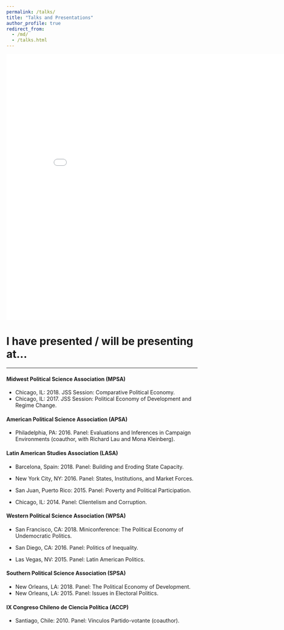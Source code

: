 ```yaml
---
permalink: /talks/
title: "Talks and Presentations"
author_profile: true
redirect_from: 
  - /md/
  - /talks.html
---
```


<iframe src="/talkmap/map.html" height="700" width="850" style="border:none;"></iframe>



I have presented / will be presenting at...
=========================================

---

#### Midwest Political Science Association (MPSA)

- Chicago, IL: 2018. JSS Session: Comparative Political Economy. 
- Chicago, IL: 2017. JSS Session: Political Economy of Development and Regime Change.


#### American Political Science Association (APSA)

- Philadelphia, PA: 2016. Panel: Evaluations and Inferences in Campaign Environments (coauthor, with Richard Lau and Mona Kleinberg).


#### Latin American Studies Association (LASA) 

- Barcelona, Spain: 2018. Panel: Building and Eroding State Capacity.

- New York City, NY: 2016. Panel: States, Institutions, and Market Forces.

- San Juan, Puerto Rico: 2015. Panel: Poverty and Political Participation.

- Chicago, IL: 2014. Panel: Clientelism and Corruption.


#### Western Political Science Association (WPSA) 

- San Francisco, CA: 2018. Miniconference: The Political Economy of Undemocratic Politics.

- San Diego, CA: 2016. Panel: Politics of Inequality.

- Las Vegas, NV: 2015. Panel: Latin American Politics.


#### Southern Political Science Association (SPSA) 

- New Orleans, LA: 2018. Panel: The Political Economy of Development.
- New Orleans, LA: 2015. Panel: Issues in Electoral Politics.



#### IX Congreso Chileno de Ciencia Política (ACCP)  

- Santiago, Chile: 2010. Panel: Vínculos Partido-votante (coauthor).
